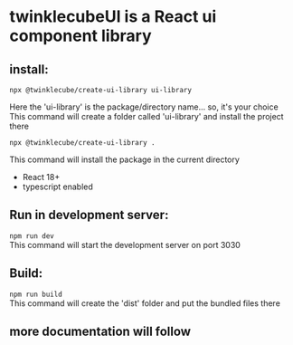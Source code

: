 
<h1>twinklecubeUI is a React ui component library</h1>


<h2>install:</h2>

`npx @twinklecube/create-ui-library ui-library`
<p>
Here the 'ui-library' is the package/directory name... so, it's your choice<br> 
This command will create a folder called 'ui-library' and install the project there
</p>

`npx @twinklecube/create-ui-library .`
<p>
This command will install the package in the current directory
</p>

<ul>
    <li>React 18+</li>
    <li>typescript enabled</li>
</ul>

<h2>Run in development server:</h2>

`npm run dev`
<br>
This command will start the development server on port 3030

<h2>Build:</h2>

`npm run build`
<br>
This command will create the 'dist' folder and put the bundled files there

<h2>
    more documentation will follow
</h2>


